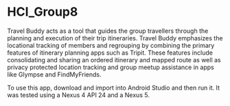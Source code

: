 # HCI_Group8
Travel Buddy acts as a tool that guides the group travellers through the planning and execution of their trip itineraries. Travel Buddy emphasizes the locational tracking of members and regrouping by combining the primary features of itinerary planning apps such as Tripit. These features include consolidating and sharing an ordered itinerary and mapped route as well as privacy protected location tracking and group meetup assistance in apps like Glympse and FindMyFriends.

To use this app, download and import into Android Studio and then run it.  It was tested using a Nexus 4 API 24 and a Nexus 5.
